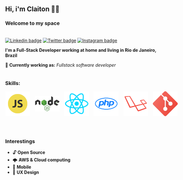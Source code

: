 ## Hi, i'm Claiton 👨🏿
### **Welcome to my space** <br><br>
[![Linkedin badge](https://img.shields.io/static/v1?label=&nbsp;&message=Linkedin&color=282A36&style=flat&logo=linkedin&logoColor=fff)](https://www.linkedin.com/in/claiton-barreto-9b5b16145/)
[![Twitter badge](https://img.shields.io/static/v1?label=&nbsp;&&message=Twitter&color=282A36&style=flat&logo=twitter&logoColor=fff)](https://twitter.com/_claitonbarreto)
[![Instagram badge](https://img.shields.io/static/v1?label=&nbsp;&&message=Instagram&color=282A36&style=flat&logo=instagram&logoColor=fff)](https://www.instagram.com/_claitonbarreto/)



**I'm a Full-Stack Developer working at home and living in Rio de Janeiro, Brazil**

🏢 **Currently working as:** *Fullstack software developer*
<br><br>
### **Skills:**
<div style="display: flex; justify-content: flex-start; align-items: center; width: 100vw">
    <img src="./javascript.png" width="80" style="margin-right: 15px"/>
    <img src="./node.png" width="80" style="margin-right: 15px"/>
    <img src="./react.png" width="80" style="margin-right: 15px"/>
    <img src="./php.png" width="80" style="margin-right: 15px"/>
    <img src="./laravel.png" width="80" style="margin-right: 15px"/>
    <img src="./git.png" width="80" style="margin-right: 15px"/>
</div>

<br><br>

### **Interestings**
- 🔓 **Open Source**
- 🌩 **AWS & Cloud computing**
- 📱 **Mobile**
- 📐 **UX Design**

